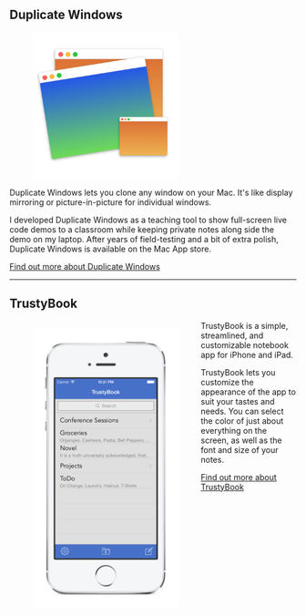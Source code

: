 ## Duplicate Windows
<figure><img src='/img/DW512x512@2x.png' width=256></figure>

Duplicate Windows lets you clone any window on your Mac. It's like display mirroring or picture-in-picture for individual windows.

I developed Duplicate Windows as a teaching tool to show full-screen live code demos to a classroom while keeping private notes along side the demo on my laptop. After years of field-testing and a bit of extra polish, Duplicate Windows is available on the Mac App store.

[Find out more about Duplicate Windows](duplicate-windows.html)

---

## TrustyBook
<figure style="float: left;"><img src='/img/TBSt.png' width=256></figure>

TrustyBook is a simple, streamlined, and customizable notebook app for iPhone and iPad.

TrustyBook lets you customize the appearance of the app to suit your tastes and needs. You can select the color of just about everything on the screen, as well as the font and size of your notes.

[Find out more about TrustyBook](trustybook.html)

